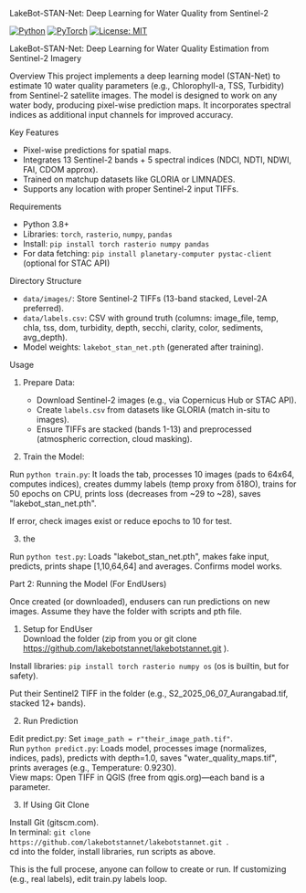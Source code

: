 LakeBot-STAN-Net: Deep Learning for Water Quality from Sentinel-2

[![Python](https://img.shields.io/badge/python-3.8%2B-blue.svg)](https://www.python.org/downloads/)
[![PyTorch](https://img.shields.io/badge/pytorch-2.0%2B-orange.svg)](https://pytorch.org/)
[![License: MIT](https://img.shields.io/badge/License-MIT-yellow.svg)](https://opensource.org/licenses/MIT)

LakeBot-STAN-Net: Deep Learning for Water Quality Estimation from Sentinel-2 Imagery

Overview
This project implements a deep learning model (STAN-Net) to estimate 10 water quality parameters (e.g., Chlorophyll-a, TSS, Turbidity) from Sentinel-2 satellite images. The model is designed to work on any water body, producing pixel-wise prediction maps. It incorporates spectral indices as additional input channels for improved accuracy.

Key Features
- Pixel-wise predictions for spatial maps.
- Integrates 13 Sentinel-2 bands + 5 spectral indices (NDCI, NDTI, NDWI, FAI, CDOM approx).
- Trained on matchup datasets like GLORIA or LIMNADES.
- Supports any location with proper Sentinel-2 input TIFFs.

Requirements
- Python 3.8+
- Libraries: `torch`, `rasterio`, `numpy`, `pandas`
- Install: `pip install torch rasterio numpy pandas`
- For data fetching: `pip install planetary-computer pystac-client` (optional for STAC API)

Directory Structure
- `data/images/`: Store Sentinel-2 TIFFs (13-band stacked, Level-2A preferred).
- `data/labels.csv`: CSV with ground truth (columns: image_file, temp, chla, tss, dom, turbidity, depth, secchi, clarity, color, sediments, avg_depth).
- Model weights: `lakebot_stan_net.pth` (generated after training).

Usage
1. Prepare Data:
   - Download Sentinel-2 images (e.g., via Copernicus Hub or STAC API).
   - Create `labels.csv` from datasets like GLORIA (match in-situ to images).
   - Ensure TIFFs are stacked (bands 1-13) and preprocessed (atmospheric correction, cloud masking).

2. Train the Model:

Run `python train.py`: It loads the tab, processes 10 images (pads to 64x64, computes indices), creates dummy labels (temp proxy from δ18O), trains for 50 epochs on CPU, prints loss (decreases from ~29 to ~28), saves "lakebot_stan_net.pth".  

If error, check images exist or reduce epochs to 10 for test.

3. the  

Run `python test.py`: Loads "lakebot_stan_net.pth", makes fake input, predicts, prints shape [1,10,64,64] and averages. Confirms model works.


Part 2: Running the Model (For EndUsers)

Once created (or downloaded), endusers can run predictions on new images. Assume they have the folder with scripts and pth file.

1. Setup for EndUser  
Download the folder (zip from you or git clone https://github.com/lakebotstannet/lakebotstannet.git ).  

Install libraries: `pip install torch rasterio numpy os` (os is builtin, but for safety).  

Put their Sentinel2 TIFF in the folder (e.g., S2_2025_06_07_Aurangabad.tif, stacked 12+ bands).

2. Run Prediction  

Edit predict.py: Set `image_path = r"their_image_path.tif"`.  
Run `python predict.py`: Loads model, processes image (normalizes, indices, pads), predicts with depth=1.0, saves "water_quality_maps.tif", prints averages (e.g., Temperature: 0.9230).  
View maps: Open TIFF in QGIS (free from qgis.org)—each band is a parameter.

3. If Using Git Clone  

Install Git (gitscm.com).  
In terminal: `git clone https://github.com/lakebotstannet/lakebotstannet.git `.  
cd into the folder, install libraries, run scripts as above.

This is the full procese, anyone can follow to create or run. If customizing (e.g., real labels), edit train.py labels loop.
